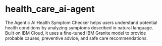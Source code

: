 # health_care_ai-agent
 The Agentic AI Health Symptom Checker helps users understand potential health conditions by analyzing symptoms described in natural language. Built on IBM Cloud, it uses a fine-tuned IBM Granite model to provide probable causes, preventive advice, and safe care recommendations.
